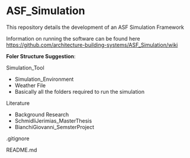 # ASF_Simulation
This repository details the development of an ASF Simulation Framework

Information on running the software can be found here https://github.com/architecture-building-systems/ASF_Simulation/wiki

**Foler Structure Suggestion**:

Simulation_Tool
 - Simulation_Environment
 - Weather File
 - Basically all the folders required to run the simulation
  
Literature
- Background Research
- SchmidliJerimias_MasterThesis
- BianchiGiovanni_SemsterProject

.gitignore

README.md

